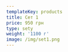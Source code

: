 ```yaml
---
templateKey: products
title: Сет 1
price: 950 грн
type: sety
weight: '1100 г'
image: /img/set1.png
---
```

